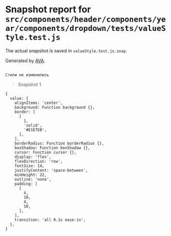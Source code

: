 # Snapshot report for `src/components/header/components/year/components/dropdown/tests/valueStyle.test.js`

The actual snapshot is saved in `valueStyle.test.js.snap`.

Generated by [AVA](https://avajs.dev).

## 
    Стили не изменились


> Snapshot 1

    {
      value: {
        alignItems: 'center',
        background: Function background {},
        border: [
          [
            1,
            'solid',
            '#E1E7EB',
          ],
        ],
        borderRadius: Function borderRadius {},
        boxShadow: Function boxShadow {},
        cursor: Function cursor {},
        display: 'flex',
        flexDirection: 'row',
        fontSize: 14,
        justifyContent: 'space-between',
        minHeight: 22,
        outline: 'none',
        padding: [
          [
            4,
            10,
            4,
            10,
          ],
        ],
        transition: 'all 0.1s ease-in',
      },
    }
